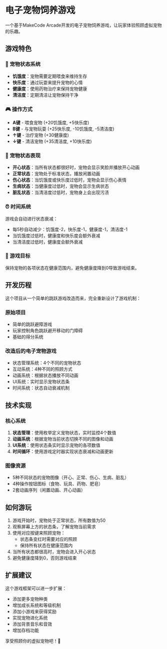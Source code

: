 # 电子宠物饲养游戏

一个基于MakeCode Arcade开发的电子宠物饲养游戏，让玩家体验照顾虚拟宠物的乐趣。

## 游戏特色

### 🐾 宠物状态系统
- **饥饿度**：宠物需要定期喂食来维持生存
- **快乐度**：通过玩耍来提升宠物的心情
- **健康度**：使用药物治疗来保持宠物健康
- **清洁度**：定期清洁让宠物保持干净

### 🎮 操作方式
- **A键** - 喂食宠物 (+20饥饿度, +5快乐度)
- **B键** - 与宠物玩耍 (+25快乐度, -10饥饿度, -5清洁度)
- **↑键** - 治疗宠物 (+30健康度)
- **↓键** - 清洁宠物 (+35清洁度, +10快乐度)

### 🎨 宠物状态表现
- **开心状态**：当所有状态都很好时，宠物会显示笑脸并播放开心动画
- **正常状态**：宠物处于标准状态，播放闲置动画
- **伤心状态**：当饥饿度或快乐度过低时，宠物会显示伤心表情
- **生病状态**：当健康度过低时，宠物会显示生病状态
- **脏乱状态**：当清洁度过低时，宠物身上会出现污渍

### ⏰ 时间系统
游戏会自动进行状态衰减：
- 每5秒自动减少：饥饿度-2，快乐度-1，健康度-1，清洁度-1
- 当饥饿度过低时，健康度和快乐度会额外衰减
- 当清洁度过低时，健康度会额外衰减

### 🎯 游戏目标
保持宠物的各项状态在健康范围内，避免健康度降到0导致游戏结束。

## 开发历程

这个项目从一个简单的跳跃游戏改造而来，完全重新设计了游戏机制：

### 原始项目
- 简单的跳跃避障游戏
- 玩家控制角色跳跃避开移动的门障碍
- 基础的得分系统

### 改造后的电子宠物游戏
- 状态管理系统：4个不同的宠物状态
- 互动系统：4种不同的照顾方式
- 动画系统：根据状态播放不同动画
- UI系统：实时显示宠物状态条
- 时间系统：状态自动衰减机制

## 技术实现

### 核心系统
1. **状态管理**：使用枚举定义宠物状态，实时监控4个数值
2. **动画系统**：根据宠物当前状态切换不同的图像和动画
3. **UI系统**：使用状态条实时显示宠物的各项数值
4. **时间循环**：使用游戏定时器实现状态衰减和动画更新

### 图像资源
- 5种不同状态的宠物图像（开心、正常、伤心、生病、脏乱）
- 4种操作按钮图标（食物、玩具、药物、肥皂）
- 2套动画序列（闲置动画、开心动画）

## 如何游玩

1. 游戏开始时，宠物处于正常状态，所有数值为50
2. 观察屏幕上方的状态条，了解宠物当前需求
3. 使用对应按键来照顾宠物：
   - 状态条变红时需要对应的照顾
   - 保持所有状态在健康范围内
4. 当所有状态都很高时，宠物会进入开心状态
5. 避免健康度降到0，否则游戏结束

## 扩展建议

这个游戏框架可以进一步扩展：
- 添加更多宠物种类
- 增加成长系统和等级机制
- 添加小游戏来获得奖励
- 实现宠物进化系统
- 添加背景音乐和音效
- 增加存档功能

享受照顾你的虚拟宠物吧！🐾